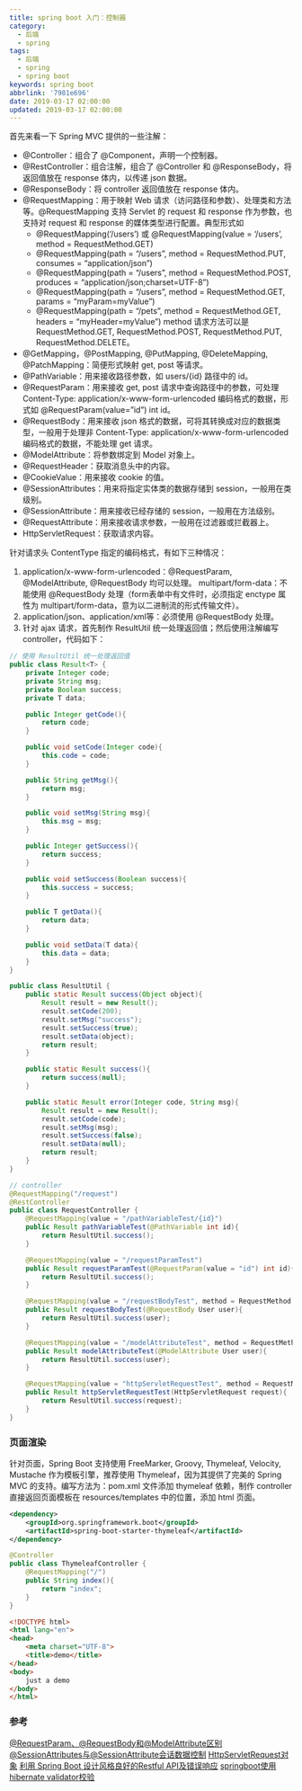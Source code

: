 ```yaml
---
title: spring boot 入门：控制器
category:
  - 后端
  - spring
tags:
  - 后端
  - spring
  - spring boot
keywords: spring boot
abbrlink: '7981e696'
date: 2019-03-17 02:00:00
updated: 2019-03-17 02:00:00
---
```


首先来看一下 Spring MVC 提供的一些注解：

* @Controller：组合了 @Component，声明一个控制器。
* @RestController：组合注解，组合了 @Controller 和 @ResponseBody，将返回值放在 response 体内，以传递 json 数据。
* @ResponseBody：将 controller 返回值放在 response 体内。
* @RequestMapping：用于映射 Web 请求（访问路径和参数）、处理类和方法等。@RequestMapping 支持 Servlet 的 request 和 response 作为参数，也支持对 request 和 response 的媒体类型进行配置。典型形式如 
  * @RequestMapping(‘/users’) 或 @RequestMapping(value = ‘/users’, method = RequestMethod.GET)
  * @RequestMapping(path = “/users”, method = RequestMethod.PUT, consumes = “application/json”)
  * @RequestMapping(path = “/users”, method = RequestMethod.POST, produces = “application/json;charset=UTF-8”)
  * @RequestMapping(path = “/users”, method = RequestMethod.GET, params = “myParam=myValue”)
  * @RequestMapping(path = “/pets”, method = RequestMethod.GET, headers = “myHeader=myValue”)
  method 请求方法可以是 RequestMethod.GET, RequestMethod.POST, RequestMethod.PUT, RequestMethod.DELETE。
* @GetMapping，@PostMapping, @PutMapping, @DeleteMapping, @PatchMapping：简便形式映射 get, post 等请求。
* @PathVariable：用来接收路径参数，如 users/{id} 路径中的 id。
* @RequestParam：用来接收 get, post 请求中查询路径中的参数，可处理 Content-Type: application/x-www-form-urlencoded 编码格式的数据，形式如 @RequestParam(value=”id”) int id。
* @RequestBody：用来接收 json 格式的数据，可将其转换成对应的数据类型，一般用于处理非 Content-Type: application/x-www-form-urlencoded 编码格式的数据，不能处理 get 请求。
* @ModelAttribute：将参数绑定到 Model 对象上。
* @RequestHeader：获取消息头中的内容。
* @CookieValue：用来接收 cookie 的值。
* @SessionAttributes：用来将指定实体类的数据存储到 session，一般用在类级别。
* @SessionAttribute：用来接收已经存储的 session，一般用在方法级别。
* @RequestAttribute：用来接收请求参数，一般用在过滤器或拦截器上。
* HttpServletRequest：获取请求内容。

针对请求头 ContentType 指定的编码格式，有如下三种情况：

1. application/x-www-form-urlencoded：@RequestParam, @ModelAttribute, @RequestBody 均可以处理。
multipart/form-data：不能使用 @RequestBody 处理（form表单中有文件时，必须指定 enctype 属性为 multipart/form-data，意为以二进制流的形式传输文件）。
2. application/json、application/xml等：必须使用 @RequestBody 处理。
3. 针对 ajax 请求，首先制作 ResultUtil 统一处理返回值；然后使用注解编写 controller，代码如下：

```java
// 使用 ResultUtil 统一处理返回值
public class Result<T> {
    private Integer code;
    private String msg;
    private Boolean success;
    private T data;

    public Integer getCode(){
        return code;
    }

    public void setCode(Integer code){
        this.code = code;
    }

    public String getMsg(){
        return msg;
    }

    public void setMsg(String msg){
        this.msg = msg;
    }

    public Integer getSuccess(){
        return success;
    }

    public void setSuccess(Boolean success){
        this.success = success;
    }

    public T getData(){
        return data;
    }

    public void setData(T data){
        this.data = data;
    }
}

public class ResultUtil {
    public static Result success(Object object){
        Result result = new Result();
        result.setCode(200);
        result.setMsg("success");
        result.setSuccess(true);
        result.setData(object);
        return result;
    }

    public static Result success(){
        return success(null);
    }

    public static Result error(Integer code, String msg){
        Result result = new Result();
        result.setCode(code);
        result.setMsg(msg);
        result.setSuccess(false);
        result.setData(null);
        return result;
    }
}

// controller
@RequestMapping("/request")
@RestController
public class RequestController {
    @RequestMapping(value = "/pathVariableTest/{id}")
    public Result pathVariableTest(@PathVariable int id){
        return ResultUtil.success();
    }

    @RequestMapping(value = "/requestParamTest")
    public Result requestParamTest(@RequestParam(value = "id") int id){
        return ResultUtil.success();
    }

    @RequestMapping(value = "/requestBodyTest", method = RequestMethod.POST)
    public Result requestBodyTest(@RequestBody User user){
        return ResultUtil.success(user);
    }

    @RequestMapping(value = "/modelAttributeTest", method = RequestMethod.POST)
    public Result modelAttributeTest(@ModelAttribute User user){
        return ResultUtil.success(user);
    }

    @RequestMapping(value = "httpServletRequestTest", method = RequestMethod.POST)
    public Result httpServletRequestTest(HttpServletRequest request){
        return ResultUtil.success(request);
    }
}
```

### 页面渲染

针对页面，Spring Boot 支持使用 FreeMarker, Groovy, Thymeleaf, Velocity, Mustache 作为模板引擎，推荐使用 Thymeleaf，因为其提供了完美的 Spring MVC 的支持。编写方法为：pom.xml 文件添加 thymeleaf 依赖，制作 controller 直接返回页面模板在 resources/templates 中的位置，添加 html 页面。

```xml
<dependency>
    <groupId>org.springframework.boot</groupId>
    <artifactId>spring-boot-starter-thymeleaf</artifactId>
</dependency>
```

```java
@Controller
public class ThymeleafController {
    @RequestMapping("/")
    public String index(){
        return "index";
    }
}
```

```html
<!DOCTYPE html>
<html lang="en">
<head>
    <meta charset="UTF-8">
    <title>demo</title>
</head>
<body>
    just a demo
</body>
</html>
```

### 参考

[@RequestParam、@RequestBody和@ModelAttribute区别](https://www.cnblogs.com/zeroingToOne/p/8992746.html)
[@SessionAttributes与@SessionAttribute会话数据控制](http://www.imooc.com/article/details/id/262098)
[HttpServletRequest对象](https://www.cnblogs.com/xdp-gacl/p/3798347.html)
[利用 Spring Boot 设计风格良好的Restful API及错误响应](https://www.jianshu.com/p/d6424d98b02e)
[springboot使用hibernate validator校验](https://www.cnblogs.com/mr-yang-localhost/p/7812038.html)